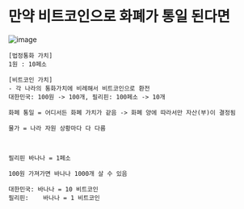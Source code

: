 # 만약 비트코인으로 화폐가 통일 된다면
![image](https://user-images.githubusercontent.com/61288262/171221430-33a37d90-d973-4419-b64e-b667e26c7988.png)

```
[법정통화 가치]
1원 : 10페소

[비트코인 가치]
- 각 나라의 통화가치에 비례해서 비트코인으로 환전
대한민국: 100원 -> 100개, 필리핀: 100페소 -> 10개

화페 통일 = 어디서든 화폐 가치가 같음 -> 화폐 양에 따라서만 자산(부)이 결정됨

물가 = 나라 자원 상황마다 다 다름



필리핀 바나나 = 1페소

100원 가져가면 바나나 1000개 살 수 있음

대한민국: 바나나 = 10 비트코인
필리핀:    바나나 = 1 비트코인
```